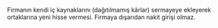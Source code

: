 Firmanın kendi iç kaynaklarını (dağıtılmamış kârlar) sermayeye ekleyerek ortaklarına yeni hisse vermesi. Firmaya dışarıdan nakit girişi olmaz.